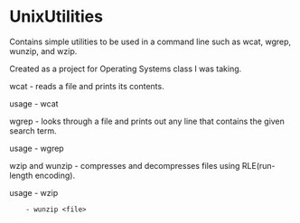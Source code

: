 # UnixUtilities
Contains simple utilities to be used in a command line such as wcat, wgrep, wunzip, and wzip.

Created as a project for Operating Systems class I was taking.

wcat - reads a file and prints its contents.

  usage - wcat <file>

wgrep - looks through a file and prints out any line that contains the given search term.
  
  usage - wgrep <search term> <file>

wzip and wunzip - compresses and decompresses files using RLE(run-length encoding).
  
  usage - wzip <file>
  
        - wunzip <file>
